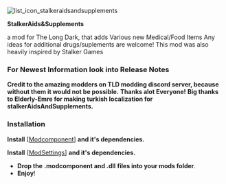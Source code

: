 ![list_icon_stalkeraidsandsupplements](https://github.com/user-attachments/assets/c16a7b49-158b-47ef-b0b6-50f228717828)



**StalkerAids&Supplements**

a mod for The Long Dark, that adds Various new Medical/Food Items
Any ideas for additional drugs/suplements are welcome!
This mod was also heavily inspired by Stalker Games

### For Newest Information look into Release Notes

**Credit to the amazing modders on TLD modding discord server, because without them it would not be possible.**
**Thanks alot Everyone!**
**Big thanks to Elderly-Emre for making turkish localization for stalkerAidsAndSupplements.**

### Installation

**Install** [[Modcomponent](https://github.com/dommrogers/ModComponent/releases/tag/6.3.1)] **and it's dependencies.**

**Install** [[ModSettings](https://github.com/DigitalzombieTLD/ModSettings/releases/tag/v2.0.6)] **and it's dependencies.**

- **Drop the** **.modcomponent and .dll** **files into your mods folder**.
- **Enjoy**!
